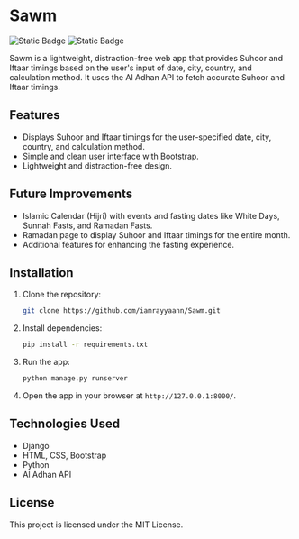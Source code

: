 # Sawm
![Static Badge](https://img.shields.io/badge/Admin-iamrayyaann-white)  ![Static Badge](https://img.shields.io/badge/Admin-Saad--SYEDK-white)

Sawm is a lightweight, distraction-free web app that provides Suhoor and Iftaar timings based on the user's input of date, city, country, and calculation method. It uses the Al Adhan API to fetch accurate Suhoor and Iftaar timings.

## Features
- Displays Suhoor and Iftaar timings for the user-specified date, city, country, and calculation method.
- Simple and clean user interface with Bootstrap.
- Lightweight and distraction-free design.

## Future Improvements
- Islamic Calendar (Hijri) with events and fasting dates like White Days, Sunnah Fasts, and Ramadan Fasts.
- Ramadan page to display Suhoor and Iftaar timings for the entire month.
- Additional features for enhancing the fasting experience.

## Installation

1. Clone the repository:
   ```bash
   git clone https://github.com/iamrayyaann/Sawm.git
   ```

2. Install dependencies:
   ```bash
   pip install -r requirements.txt
   ```

3. Run the app:
   ```bash
   python manage.py runserver
   ```

4. Open the app in your browser at `http://127.0.0.1:8000/`.

## Technologies Used
- Django
- HTML, CSS, Bootstrap
- Python
- Al Adhan API

## License
This project is licensed under the MIT License.
